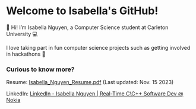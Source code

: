 # Welcome to Isabella's GitHub!
👋 Hi! I’m Isabella Nguyen, a Computer Science student at Carleton University 💻

I love taking part in fun computer science projects such as getting involved in hackathons 🚀

### Curious to know more? 
Resume: [Isabella_Nguyen_Resume.pdf](https://github.com/Isabella-Nguyen/Isabella-Nguyen/files/13371973/Isabella_Nguyen_Resume_F2023.pdf) (Last updated: Nov. 15 2023)

LinkedIn: [LinkedIn - Isabella Nguyen | Real-Time C\C++ Software Dev @ Nokia](https://www.linkedin.com/in/isabella-vi-nguyen/)
